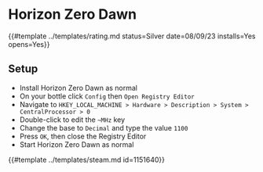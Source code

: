 # Horizon Zero Dawn

{{#template ../templates/rating.md status=Silver date=08/09/23 installs=Yes opens=Yes}}

## Setup

- Install Horizon Zero Dawn as normal
- On your bottle click `Config` then `Open Registry Editor`
- Navigate to `HKEY_LOCAL_MACHINE > Hardware > Description > System > CentralProcessor > 0`
- Double-click to edit the `~MHz` key
- Change the base to `Decimal` and type the value `1100`
- Press `OK`, then close the Registry Editor
- Start Horizon Zero Dawn as normal

{{#template ../templates/steam.md id=1151640}}
